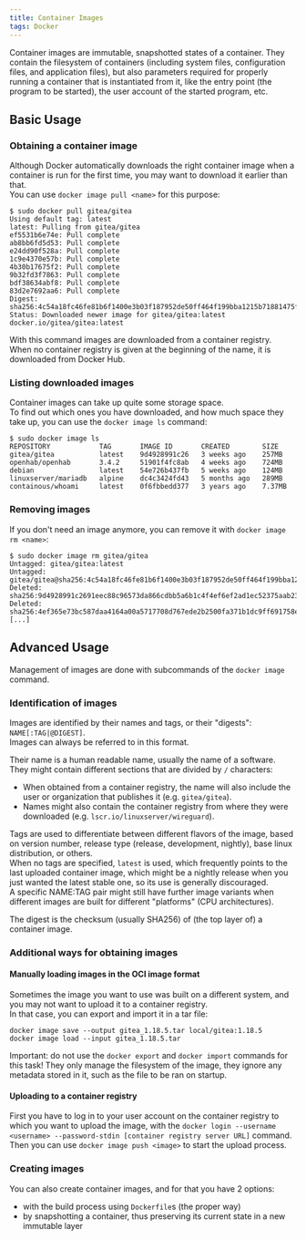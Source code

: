 ```yaml
---
title: Container Images
tags: Docker
---
```


Container images are immutable, snapshotted states of a container.
They contain the filesystem of containers (including system files, configuration files, and application files),
but also parameters required for properly running a container that is instantiated from it,
like the entry point (the program to be started), the user account of the started program, etc.

## Basic Usage

### Obtaining a container image

Although Docker automatically downloads the right container image when a container is run for the first time, you may want to download it earlier than that.  
You can use  `docker image pull <name>` for this purpose:
```
$ sudo docker pull gitea/gitea
Using default tag: latest
latest: Pulling from gitea/gitea
ef5531b6e74e: Pull complete 
ab8bb6fd5d53: Pull complete 
e24dd90f528a: Pull complete 
1c9e4370e57b: Pull complete 
4b30b17675f2: Pull complete 
9b32fd3f7863: Pull complete 
bdf38634abf8: Pull complete 
83d2e7692aa6: Pull complete 
Digest: sha256:4c54a18fc46fe81b6f1400e3b03f187952de50ff464f199bba1215b71881475f
Status: Downloaded newer image for gitea/gitea:latest
docker.io/gitea/gitea:latest
```

With this command images are downloaded from a container registry.  
When no container registry is given at the beginning of the name, it is downloaded from Docker Hub.

### Listing downloaded images

Container images can take up quite some storage space.  
To find out which ones you have downloaded, and how much space they take up, you can use the `docker image ls` command:
```
$ sudo docker image ls
REPOSITORY            TAG       IMAGE ID       CREATED        SIZE
gitea/gitea           latest    9d4928991c26   3 weeks ago    257MB
openhab/openhab       3.4.2     51901f4fc8ab   4 weeks ago    724MB
debian                latest    54e726b437fb   5 weeks ago    124MB
linuxserver/mariadb   alpine    dc4c3424fd43   5 months ago   289MB
containous/whoami     latest    0f6fbbedd377   3 years ago    7.37MB
```

### Removing images

If you don't need an image anymore, you can remove it with `docker image rm <name>`:
```
$ sudo docker image rm gitea/gitea
Untagged: gitea/gitea:latest
Untagged: gitea/gitea@sha256:4c54a18fc46fe81b6f1400e3b03f187952de50ff464f199bba1215b71881475f
Deleted: sha256:9d4928991c2691eec88c96573da866cdbb5a6b1c4f4ef6ef2ad1ec52375aab23
Deleted: sha256:4ef365e73bc587daa4164a00a5717708d767ede2b2500fa371b1dc9ff691758e
[...]
```

## Advanced Usage

Management of images are done with subcommands of the `docker image` command.

### Identification of images

Images are identified by their names and tags, or their "digests": `NAME[:TAG|@DIGEST]`.  
Images can always be referred to in this format.

Their name is a human readable name, usually the name of a software. They might contain different sections that are divided by `/` characters:  
- When obtained from a container registry, the name will also include the user or organization that publishes it (e.g. `gitea/gitea`).  
- Names might also contain the container registry from where they were downloaded (e.g. `lscr.io/linuxserver/wireguard`).

Tags are used to differentiate between different flavors of the image, based on version number, release type (release, development, nightly), base linux distribution, or others.  
When no tags are specified, `latest` is used, which frequently points to the last uploaded container image, which might be a nightly release when you just wanted the latest stable one, so its use is generally discouraged.  
A specific NAME:TAG pair might still have further image variants when different images are built for different "platforms" (CPU architectures).

The digest is the checksum (usually SHA256) of (the top layer of) a container image.

### Additional ways for obtaining images

#### Manually loading images in the OCI image format

Sometimes the image you want to use was built on a different system, and you may not want to upload it to a container registry.  
In that case, you can export and import it in a tar file:
```
docker image save --output gitea_1.18.5.tar local/gitea:1.18.5
docker image load --input gitea_1.18.5.tar
```

Important: do not use the `docker export` and `docker import` commands for this task! They only manage the filesystem of the image, they ignore any metadata stored in it, such as the file to be ran on startup.

#### Uploading to a container registry

First you have to log in to your user account on the container registry to which you want to upload the image, with the `docker login --username <username> --password-stdin [container registry server URL]` command.
Then you can use `docker image push <image>` to start the upload process.

### Creating images

You can also create container images, and for that you have 2 options:
- with the build process using `Dockerfile`s (the proper way)
- by snapshotting a container, thus preserving its current state in a new immutable layer

